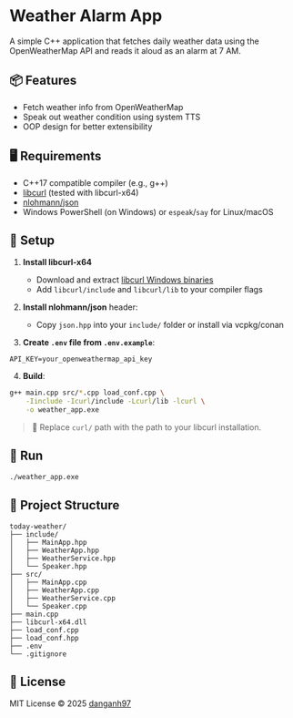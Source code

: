 # Weather Alarm App

A simple C++ application that fetches daily weather data using the OpenWeatherMap API and reads it aloud as an alarm at 7 AM.

## 📦 Features
- Fetch weather info from OpenWeatherMap
- Speak out weather condition using system TTS
- OOP design for better extensibility

## 🖥️ Requirements
- C++17 compatible compiler (e.g., g++)
- [libcurl](https://curl.se/libcurl/) (tested with libcurl-x64)
- [nlohmann/json](https://github.com/nlohmann/json)
- Windows PowerShell (on Windows) or `espeak`/`say` for Linux/macOS

## 🔧 Setup

1. **Install libcurl-x64**
   - Download and extract [libcurl Windows binaries](https://curl.se/windows/)
   - Add `libcurl/include` and `libcurl/lib` to your compiler flags

2. **Install nlohmann/json** header:
   - Copy `json.hpp` into your `include/` folder or install via vcpkg/conan

3. **Create `.env` file from `.env.example`**:
```env
API_KEY=your_openweathermap_api_key
```

4. **Build**:
```bash
g++ main.cpp src/*.cpp load_conf.cpp \
    -Iinclude -Icurl/include -Lcurl/lib -lcurl \
    -o weather_app.exe
```

> 🔁 Replace `curl/` path with the path to your libcurl installation.

## 🚀 Run
```bash
./weather_app.exe
```

## 📂 Project Structure
```
today-weather/
├── include/
│   ├── MainApp.hpp
│   ├── WeatherApp.hpp
│   ├── WeatherService.hpp
│   └── Speaker.hpp
├── src/
│   ├── MainApp.cpp
│   ├── WeatherApp.cpp
│   ├── WeatherService.cpp
│   └── Speaker.cpp
├── main.cpp
├── libcurl-x64.dll
├── load_conf.cpp
├── load_conf.hpp
├── .env
└── .gitignore
```


## 📜 License

MIT License © 2025 [danganh97](https://github.com/danganh97)
